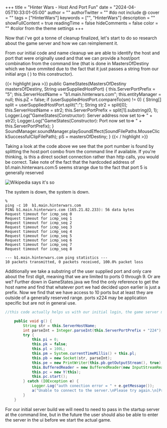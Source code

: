 +++
title = "Hinter Wars - Host And Port Fun"
date = "2024-04-05T10:33:01-05:00"
author = ""
authorTwitter = "" #do not include @
cover = ""
tags = ["HinterWars"]
keywords = ["", "HinterWars"]
description = ""
showFullContent = true
readingTime = false
hideComments = false
color = "" #color from the theme settings
+++

Now that i've got a tonne of cleanup finalized, let's start to do so research about the game server and how we can reimplement it.  

From our initial code and name cleanup we are able to identify the host and port that were originally used and that we can provide a host/port combination from the command line (that is done in MastersOfDestiny which we have ommited due to the fact that it just passes a string from our initial args ( ) to this constructor).


{{< highlight java  >}}
    public GameStates(MastersOfDestiny mastersOfDestiny, String userSuppliedHostPort) {
        this.ServerPortPrefix = "5";
        this.ServerHostName = "b1.main.hinterwars.com";
        this.entityManager = null;
        this.pZ = false;
        if (userSuppliedHostPort.compareTo(sm) != 0) {
            String[] split = userSuppliedHostPort.split(":");
            String str2 = split[0];
            this.ServerHostName = str2;
            this.ServerPortPrefix = split[1].substring(0, 1);
            Logger.Log("GameStates(Constructor): Server address now set to=> " + str2);
            Logger.Log("GameStates(Constructor): Port now set to=> " + this.ServerPortPrefix);
        }
        SoundManager.soundManager.playSoundEffect(SoundFilePaths.MouseClickSuccessfulClipFilePath);
        pS = mastersOfDestiny;
    }
{{< / highlight >}}

Taking a look at the code above we see that the port number is found by splitting the host:port combo from the command line if available. If you're thinking, is this a direct socket connection rather than http calls, you would be correct.  Take note of the fact that the hardcoded address of b1.main.hinterwars.com:5 seems strange due to the fact that port 5 is generally reserved 

![Wikipedia says it's so](/posts/hinterwars/hinter-wars-host-port-fun/WikipediaPortFive.png)


The system is down, the system is down.

``` 
% 
ping -c 10  b1.main.hinterwars.com
PING b1.main.hinterwars.com (165.21.82.233): 56 data bytes
Request timeout for icmp_seq 0
Request timeout for icmp_seq 1
Request timeout for icmp_seq 2
Request timeout for icmp_seq 3
Request timeout for icmp_seq 4
Request timeout for icmp_seq 5
Request timeout for icmp_seq 6
Request timeout for icmp_seq 7
Request timeout for icmp_seq 8

--- b1.main.hinterwars.com ping statistics ---
10 packets transmitted, 0 packets received, 100.0% packet loss
```



Additionally we take a substring of the user supplied port and only care about the first digit, meaning that we are limited to ports 0 through 9.  Or are we?  Further down in GameStates.java we find the only reference to get the host name and find that whatever port we had decided upon earlier is just a prefix. Now we find that we have access to 10 ports but at least they are outside of a generally reserved range. ports x224 may be application specific but are not in general use. 

```java
//this code actually helps us with our initial login, the game server may have been hosted on an entirely different server/port combo 

    public void g() {
        String str = this.ServerHostName;
        int parseInt = Integer.parseInt(this.ServerPortPrefix + "224");
        try {
            this.pi = 0;
            this.pk = false;
            this.pl = 100L;
            this.pm = System.currentTimeMillis() + this.pl;
            this.pb = new Socket(str, parseInt);
            this.pe = new PrintWriter(this.pb.getOutputStream(), true);
            this.BufferedReader = new BufferedReader(new InputStreamReader(this.pb.getInputStream()));
            this.pc = new Y(this);
            this.pc.start();
        } catch (IOException e) {
            Logger.Log("auth conection error = " + e.getMessage());
            a("Unable to connect to the server.\nPlease try again.\n[Press Any Key]", (byte) 8, (Object) null);
        }
    }
```

For our initial server build we will need to need to pass in the startup server at the command line, but in the future the user should also be able to enter the server in the ui before we start the actual game. 